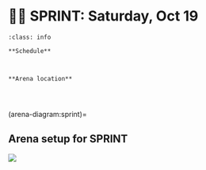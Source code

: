 # 🚴‍♀️ SPRINT: Saturday, Oct 19

```{admonition} Main points
:class: info

**Schedule**



**Arena location**




```

(arena-diagram:sprint)=
## Arena setup for SPRINT

![](_static/arena/arena_sprint.png)
